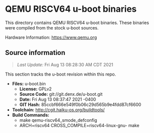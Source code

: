 QEMU RISCV64 u-boot binaries
===================

This directory contains QEMU RISCV64 u-boot binaries.
These binaries were compiled from the stock u-boot sources.

Hardware Information: <https://www.qemu.org>

Source information
-------------
> *Last Update:* Fri Aug 13 08:28:30 AM CDT 2021

This section tracks the u-boot revision within this repo.

* **Files:**  u-boot.bin
  * **License:** GPLv2
  * **Source Code:** git://git.denx.de/u-boot.git
  * **Date:** Fri Aug 13 08:37:47 2021 -0400
  * **GIT Hash:** 85ccbf666e549f0b06c29d565b9e4fdd87cf6600
* **Toolchain:** http://cgit.haiku-os.org/buildtools/
* **Build Commands:**
  * make qemu-riscv64_smode_defconfig
  * ARCH=riscv64 CROSS_COMPILE=riscv64-linux-gnu- make
